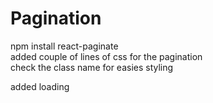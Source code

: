 # Pagination
npm install react-paginate  
added couple of lines of css for the pagination  
check the class name for easies styling  


added loading